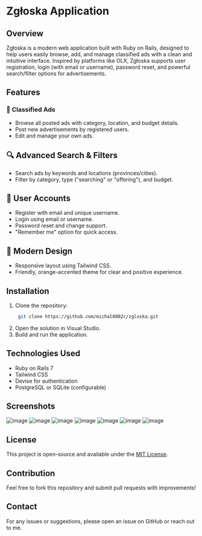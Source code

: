 # Zgłoska Application
## Overview
Zgłoska is a modern web application built with Ruby on Rails, designed to help users easily browse, add, and manage classified ads with a clean and intuitive interface. Inspired by platforms like OLX, Zgłoska supports user registration, login (with email or username), password reset, and powerful search/filter options for advertisements.

## Features

### 📣 Classified Ads
- Browse all posted ads with category, location, and budget details.
- Post new advertisements by registered users.
- Edit and manage your own ads.

## 🔍 Advanced Search & Filters
- Search ads by keywords and locations (provinces/cities).
- Filter by category, type ("searching" or "offering"), and budget.
## 👤 User Accounts
- Register with email and unique username.
- Login using email or username.
- Password reset and change support.
- "Remember me" option for quick access.
 
## 🧡 Modern Design
- Responsive layout using Tailwind CSS.
- Friendly, orange-accented theme for clear and positive experience.

## Installation
1. Clone the repository:
   ```sh
    git clone https://github.com/michal0002c/zgloska.git
   ```
2. Open the solution in Visual Studio.
3. Build and run the application.

## Technologies Used
- Ruby on Rails 7
- Tailwind CSS
- Devise for authentication
- PostgreSQL or SQLite (configurable)


## Screenshots
![image](https://github.com/user-attachments/assets/60a9c245-c9c2-4693-9b86-0bd864cc12cc)
![image](https://github.com/user-attachments/assets/a6cd19c2-09a0-4e8c-a519-c91a6eb53276)
![image](https://github.com/user-attachments/assets/d33d01c4-8f74-4680-9d5e-cf0f120c8a96)
![image](https://github.com/user-attachments/assets/811c366c-3549-4083-8047-de1a79f1e5e7)
![image](https://github.com/user-attachments/assets/da4507ba-ba2e-4d6e-ade7-392c754f0a11)
![image](https://github.com/user-attachments/assets/c3fb07ca-7779-4162-aa65-9660188c0470)
![image](https://github.com/user-attachments/assets/fc062427-44f0-41fe-ab98-863b025451c1)


## License
This project is open-source and available under the [MIT License](LICENSE).

## Contribution
Feel free to fork this repository and submit pull requests with improvements!

## Contact
For any issues or suggestions, please open an issue on GitHub or reach out to me.

